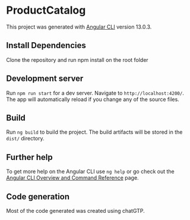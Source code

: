 # ProductCatalog

This project was generated with [Angular CLI](https://github.com/angular/angular-cli) version 13.0.3.

## Install Dependencies

Clone the repository and run npm install on the root folder

## Development server

Run `npm run start` for a dev server. Navigate to `http://localhost:4200/`. The app will automatically reload if you change any of the source files.

## Build

Run `ng build` to build the project. The build artifacts will be stored in the `dist/` directory.

## Further help

To get more help on the Angular CLI use `ng help` or go check out the [Angular CLI Overview and Command Reference](https://angular.io/cli) page.

## Code generation
Most of the code generated was created using chatGTP.